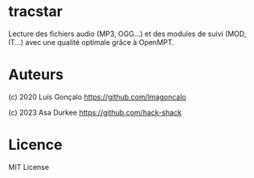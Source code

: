 # tracstar
Lecture des fichiers audio (MP3, OGG...) et des modules de suivi (MOD, IT...) avec une qualité optimale grâce à OpenMPT.

# Auteurs
(c) 2020 Luís Gonçalo
https://github.com/lmagoncalo

(c) 2023 Asa Durkee
https://github.com/hack-shack

# Licence
MIT License